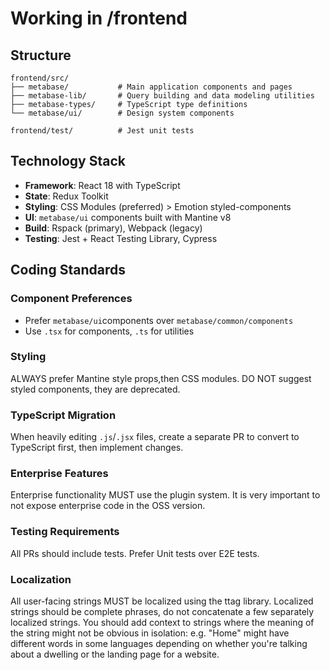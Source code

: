 # Working in /frontend

## Structure

```
frontend/src/
├── metabase/           # Main application components and pages
├── metabase-lib/       # Query building and data modeling utilities
├── metabase-types/     # TypeScript type definitions
└── metabase/ui/        # Design system components

frontend/test/          # Jest unit tests
```

## Technology Stack

- **Framework**: React 18 with TypeScript
- **State**: Redux Toolkit
- **Styling**: CSS Modules (preferred) > Emotion styled-components
- **UI**: `metabase/ui` components built with Mantine v8
- **Build**: Rspack (primary), Webpack (legacy)
- **Testing**: Jest + React Testing Library, Cypress

## Coding Standards

### Component Preferences

- Prefer `metabase/ui`components over `metabase/common/components`
- Use `.tsx` for components, `.ts` for utilities

### Styling

ALWAYS prefer Mantine style props,then CSS modules. DO NOT suggest styled components, they are deprecated.

### TypeScript Migration

When heavily editing `.js`/`.jsx` files, create a separate PR to convert to TypeScript first, then implement changes.

### Enterprise Features

Enterprise functionality MUST use the plugin system. It is very important to not expose enterprise code in the OSS version.

### Testing Requirements

All PRs should include tests. Prefer Unit tests over E2E tests.

### Localization

All user-facing strings MUST be localized using the ttag library. Localized strings should be complete phrases, do not concatenate a few separately localized strings. You should add context to strings where the meaning of the string might not be obvious in isolation: e.g. "Home" might have different words in some languages depending on whether you're talking about a dwelling or the landing page for a website.
